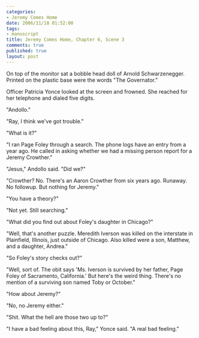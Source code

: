 ```yaml
--- 
categories: 
- Jeremy Comes Home
date: 2006/11/18 01:52:00
tags: 
- manuscript
title: Jeremy Comes Home, Chapter 6, Scene 3
comments: true
published: true
layout: post
---
```


On top of the monitor sat a bobble head doll of Arnold Schwarzenegger.  Printed on the plastic base were the words "The Governator."

Officer Patricia Yonce looked at the screen and frowned.  She reached for her telephone and dialed five digits.

"Andollo."

"Ray, I think we've got trouble."

"What is it?"

"I ran Page Foley through a search.  The phone logs have an entry from a year ago.  He called in asking whether we had a missing person report for a Jeremy Crowther."

"Jesus," Andollo said.  "Did we?"

"Crowther?  No.  There's an Aaron Crowther from six years ago.  Runaway.  No followup.  But nothing for Jeremy."

"You have a theory?"

"Not yet.  Still searching."

"What did you find out about Foley's daughter in Chicago?"

"Well, that's another puzzle.  Meredith Iverson was killed on the interstate in Plainfield, Illinois, just outside of Chicago.  Also killed were a son, Matthew, and a daughter, Andrea."

"So Foley's story checks out?"

"Well, sort of.  The obit says 'Ms. Iverson is survived by her father, Page Foley of Sacramento, California.'  But here's the weird thing.  There's no mention of a surviving son named Toby or October."

"How about Jeremy?"

"No, no Jeremy either."

"Shit.  What the hell are those two up to?"

"I have a bad feeling about this, Ray," Yonce said.  "A real bad feeling."
